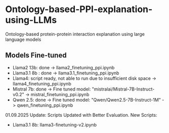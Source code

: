 # Ontology-based-PPI-explanation-using-LLMs
Ontology-based protein-protein interaction explanation using large language models


## Models Fine-tuned

- Llama2 13b: done -> llama2_finetuning_ppi.ipynb
- Llama3.1 8b : done -> llama3.1_finetuning_ppi.ipynb
- Llama4: script ready, not able to run due to insufficient disk space -> llama4_finetuning_ppi.ipynb
- Mistral 7b: done -> Fine tuned model: "mistralai/Mistral-7B-Instruct-v0.2" -> mistral_finetuning_ppi.ipynb
- Qwen 2.5: done -> Fine tuned model: "Qwen/Qwen2.5-7B-Instruct-1M" -> qwen_finetuning_ppi.ipynb


01.09.2025 Update: Scripts Updated with Better Evaluation. New Scripts:

- Llama3.1 8b: llama3-finetuning-v2.ipynb
